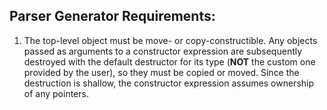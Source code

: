 ## Parser Generator Requirements:
1. The top-level object must be move- or copy-constructible. Any objects passed as arguments to a constructor expression are subsequently destroyed with the default destructor for its type (__NOT__ the custom one provided by the user), so they must be copied or moved. Since the destruction is shallow, the constructor expression assumes ownership of any pointers.
